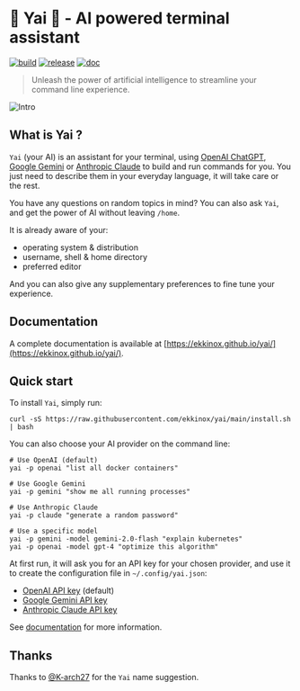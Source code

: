# 🚀 Yai 💬 - AI powered terminal assistant

[![build](https://github.com/ekkinox/yai/actions/workflows/build.yml/badge.svg)](https://github.com/ekkinox/yai/actions/workflows/build.yml)
[![release](https://github.com/ekkinox/yai/actions/workflows/release.yml/badge.svg)](https://github.com/ekkinox/yai/actions/workflows/release.yml)
[![doc](https://github.com/ekkinox/yai/actions/workflows/doc.yml/badge.svg)](https://github.com/ekkinox/yai/actions/workflows/doc.yml)

> Unleash the power of artificial intelligence to streamline your command line experience.

![Intro](docs/_assets/intro.gif)

## What is Yai ?

`Yai` (your AI) is an assistant for your terminal, using [OpenAI ChatGPT](https://chat.openai.com/), [Google Gemini](https://gemini.google.com/) or [Anthropic Claude](https://claude.ai/) to build and run commands for you. You just need to describe them in your everyday language, it will take care or the rest. 

You have any questions on random topics in mind? You can also ask `Yai`, and get the power of AI without leaving `/home`.

It is already aware of your:
- operating system & distribution
- username, shell & home directory
- preferred editor

And you can also give any supplementary preferences to fine tune your experience.

## Documentation

A complete documentation is available at [https://ekkinox.github.io/yai/](https://ekkinox.github.io/yai/).

## Quick start

To install `Yai`, simply run:

```shell
curl -sS https://raw.githubusercontent.com/ekkinox/yai/main/install.sh | bash
```

You can also choose your AI provider on the command line:

```shell
# Use OpenAI (default)
yai -p openai "list all docker containers"

# Use Google Gemini
yai -p gemini "show me all running processes"

# Use Anthropic Claude
yai -p claude "generate a random password"

# Use a specific model
yai -p gemini -model gemini-2.0-flash "explain kubernetes"
yai -p openai -model gpt-4 "optimize this algorithm"
```

At first run, it will ask you for an API key for your chosen provider, and use it to create the configuration file in `~/.config/yai.json`:
- [OpenAI API key](https://platform.openai.com/account/api-keys) (default)
- [Google Gemini API key](https://ai.google.dev/)
- [Anthropic Claude API key](https://console.anthropic.com/)

See [documentation](https://ekkinox.github.io/yai/getting-started/#configuration) for more information.

## Thanks

Thanks to [@K-arch27](https://github.com/K-arch27) for the `Yai` name suggestion.